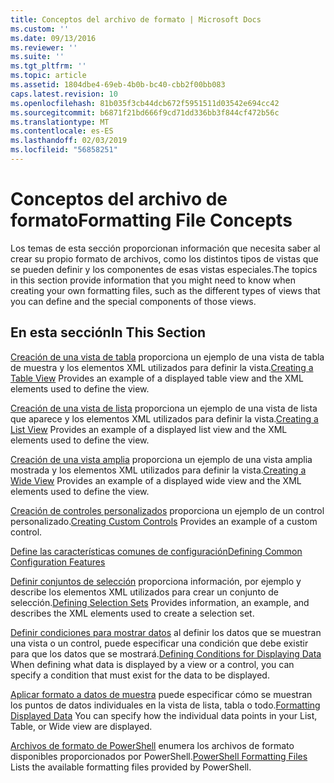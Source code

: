 ```yaml
---
title: Conceptos del archivo de formato | Microsoft Docs
ms.custom: ''
ms.date: 09/13/2016
ms.reviewer: ''
ms.suite: ''
ms.tgt_pltfrm: ''
ms.topic: article
ms.assetid: 1804dbe4-69eb-4b0b-bc40-cbb2f00bb083
caps.latest.revision: 10
ms.openlocfilehash: 81b035f3cb44dcb672f5951511d03542e694cc42
ms.sourcegitcommit: b6871f21bd666f9cd71dd336bb3f844cf472b56c
ms.translationtype: MT
ms.contentlocale: es-ES
ms.lasthandoff: 02/03/2019
ms.locfileid: "56858251"
---
```

# <a name="formatting-file-concepts"></a><span data-ttu-id="1a882-102">Conceptos del archivo de formato</span><span class="sxs-lookup"><span data-stu-id="1a882-102">Formatting File Concepts</span></span>

<span data-ttu-id="1a882-103">Los temas de esta sección proporcionan información que necesita saber al crear su propio formato de archivos, como los distintos tipos de vistas que se pueden definir y los componentes de esas vistas especiales.</span><span class="sxs-lookup"><span data-stu-id="1a882-103">The topics in this section provide information that you might need to know when creating your own formatting files, such as the different types of views that you can define and the special components of those views.</span></span>

## <a name="in-this-section"></a><span data-ttu-id="1a882-104">En esta sección</span><span class="sxs-lookup"><span data-stu-id="1a882-104">In This Section</span></span>

<span data-ttu-id="1a882-105">[Creación de una vista de tabla](./creating-a-table-view.md) proporciona un ejemplo de una vista de tabla de muestra y los elementos XML utilizados para definir la vista.</span><span class="sxs-lookup"><span data-stu-id="1a882-105">[Creating a Table View](./creating-a-table-view.md) Provides an example of a displayed table view and the XML elements used to define the view.</span></span>

<span data-ttu-id="1a882-106">[Creación de una vista de lista](./creating-a-list-view.md) proporciona un ejemplo de una vista de lista que aparece y los elementos XML utilizados para definir la vista.</span><span class="sxs-lookup"><span data-stu-id="1a882-106">[Creating a List View](./creating-a-list-view.md) Provides an example of a displayed list view and the XML elements used to define the view.</span></span>

<span data-ttu-id="1a882-107">[Creación de una vista amplia](./creating-a-wide-view.md) proporciona un ejemplo de una vista amplia mostrada y los elementos XML utilizados para definir la vista.</span><span class="sxs-lookup"><span data-stu-id="1a882-107">[Creating a Wide View](./creating-a-wide-view.md) Provides an example of a displayed wide view and the XML elements used to define the view.</span></span>

<span data-ttu-id="1a882-108">[Creación de controles personalizados](./creating-custom-controls.md) proporciona un ejemplo de un control personalizado.</span><span class="sxs-lookup"><span data-stu-id="1a882-108">[Creating Custom Controls](./creating-custom-controls.md) Provides an example of a custom control.</span></span>

[<span data-ttu-id="1a882-109">Define las características comunes de configuración</span><span class="sxs-lookup"><span data-stu-id="1a882-109">Defining Common Configuration Features</span></span>](./defining-common-configuration-features.md)

<span data-ttu-id="1a882-110">[Definir conjuntos de selección](./defining-selection-sets.md) proporciona información, por ejemplo y describe los elementos XML utilizados para crear un conjunto de selección.</span><span class="sxs-lookup"><span data-stu-id="1a882-110">[Defining Selection Sets](./defining-selection-sets.md) Provides information, an example, and describes the XML elements used to create a selection set.</span></span>

<span data-ttu-id="1a882-111">[Definir condiciones para mostrar datos](./defining-conditions-for-displaying-data.md) al definir los datos que se muestran una vista o un control, puede especificar una condición que debe existir para que los datos que se mostrará.</span><span class="sxs-lookup"><span data-stu-id="1a882-111">[Defining Conditions for Displaying Data](./defining-conditions-for-displaying-data.md) When defining what data is displayed by a view or a control, you can specify a condition that must exist for the data to be displayed.</span></span>

<span data-ttu-id="1a882-112">[Aplicar formato a datos de muestra](./formatting-displayed-data.md) puede especificar cómo se muestran los puntos de datos individuales en la vista de lista, tabla o todo.</span><span class="sxs-lookup"><span data-stu-id="1a882-112">[Formatting Displayed Data](./formatting-displayed-data.md) You can specify how the individual data points in your List, Table, or Wide view are displayed.</span></span>

<span data-ttu-id="1a882-113">[Archivos de formato de PowerShell](./powershell-formatting-files.md) enumera los archivos de formato disponibles proporcionados por PowerShell.</span><span class="sxs-lookup"><span data-stu-id="1a882-113">[PowerShell Formatting Files](./powershell-formatting-files.md) Lists the available formatting files provided by PowerShell.</span></span>
